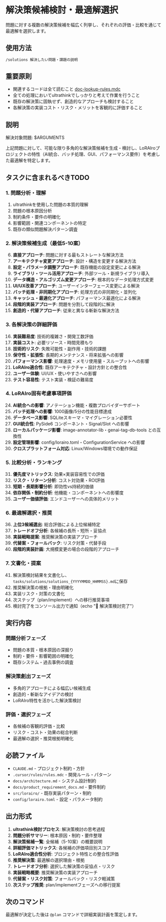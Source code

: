 # 解決策候補検討・最適解選択

問題に対する複数の解決策候補を幅広く列挙し、それぞれの評価・比較を通じて最適解を選択します。

## 使用方法
```bash
/solutions 解決したい問題・課題の説明
```

## 重要原則
- 関連するコードは全て読むこと [doc-lookup-rules.mdc](mdc:.cursor/rules/doc-lookup-rules.mdc)
- 全ての処理においてultrathinkでしっかりと考えて作業を行うこと
- 既存の解決策に固執せず、創造的なアプローチも検討すること
- 各解決策の実装コスト・リスク・メリットを客観的に評価すること

## 説明
解決対象問題: $ARGUMENTS

上記問題に対して、可能な限り多角的な解決策候補を生成・検討し、LoRAIroプロジェクトの特性（AI統合、バッチ処理、GUI、パフォーマンス要件）を考慮した最適解を特定します。

## タスクに含まれるべきTODO

### 1. 問題分析・理解
1. ultrathinkを使用した問題の本質的理解
2. 問題の根本原因分析
3. 制約条件・要件の明確化
4. 影響範囲・関連コンポーネントの特定
5. 既存の類似問題解決パターン調査

### 2. 解決策候補生成（最低5-10案）
6. **直接アプローチ**: 問題に対する最もストレートな解決方法
7. **アーキテクチャ変更アプローチ**: 設計・構造を変更する解決方法
8. **設定・パラメータ調整アプローチ**: 既存機能の設定変更による解決
9. **ライブラリ・ツール活用アプローチ**: 外部ツール・新規ライブラリ導入
10. **データ構造・アルゴリズム変更アプローチ**: 根本的なデータ処理方式変更
11. **UI/UX改善アプローチ**: ユーザーインターフェース変更による解決
12. **バッチ処理・非同期化アプローチ**: 処理方式の非同期化・並列化
13. **キャッシュ・最適化アプローチ**: パフォーマンス最適化による解決
14. **段階的実装アプローチ**: 問題を分割して段階的に解決
15. **創造的・代替アプローチ**: 従来と異なる斬新な解決方法

### 3. 各解決策の詳細評価
16. **実装難易度**: 技術的複雑さ・開発工数評価
17. **実装コスト**: 必要リソース・時間見積もり
18. **技術的リスク**: 失敗可能性・副作用・技術的課題
19. **保守性・拡張性**: 長期的メンテナンス・将来拡張への影響
20. **パフォーマンス影響**: 処理速度・メモリ使用量・スループットへの影響
21. **LoRAIro適合性**: 既存アーキテクチャ・設計方針との整合性
22. **ユーザー体験**: UI/UX・使いやすさへの影響
23. **テスト容易性**: テスト実装・検証の難易度

### 4. LoRAIro固有考慮事項評価
24. **AI統合への影響**: アノテーション機能・複数プロバイダーサポート
25. **バッチ処理への影響**: 1000画像/5分の性能目標達成
26. **データベース影響**: SQLiteスキーマ・マイグレーション必要性
27. **GUI統合性**: PySide6 コンポーネント・Signal/Slot への影響
28. **ローカルパッケージ影響**: image-annotator-lib・genai-tag-db-tools との互換性
29. **設定管理影響**: config/lorairo.toml・ConfigurationService への影響
30. **クロスプラットフォーム対応**: Linux/Windows環境での動作保証

### 5. 比較分析・ランキング
31. **優先度マトリックス**: 効果×実装容易性での評価
32. **リスク・リターン分析**: コスト対効果・ROI評価
33. **短期・長期影響分析**: 即効性vs持続的価値
34. **依存関係・制約分析**: 他機能・コンポーネントへの影響度
35. **ユーザー価値評価**: エンドユーザーへの具体的メリット

### 6. 最適解選択・推奨
36. **上位3候補選出**: 総合評価による上位候補特定
37. **トレードオフ分析**: 各候補の長所・短所・妥協点
38. **実装戦略提案**: 推奨解決策の実装アプローチ
39. **代替案・フォールバック**: リスク対策・代替手段
40. **段階的実装計画**: 大規模変更の場合の段階的アプローチ

### 7. 文書化・提案
41. 解決策検討結果を文書化し、`tasks/solutions/solutions_{YYYYMMDD_HHMMSS}.md`に保存
42. 推奨解決策の根拠・理由明確化
43. 実装リスク・対策の文書化
44. 次ステップ（plan/implement）への移行推奨事項
45. 検討完了をコンソール出力で通知（echo "🎯 解決策検討完了"）

## 実行内容

### 問題分析フェーズ
- 問題の本質・根本原因の深掘り
- 制約・要件・影響範囲の明確化
- 既存システム・過去事例の調査

### 解決策創出フェーズ
- 多角的アプローチによる幅広い候補生成
- 創造的・斬新なアイデアの検討
- LoRAIro特性を活かした解決策検討

### 評価・選択フェーズ
- 各候補の客観的評価・比較
- リスク・コスト・効果の総合判断
- 最適解の選択・推奨根拠明確化

## 必読ファイル
- `CLAUDE.md` - プロジェクト制約・方針
- `.cursor/rules/rules.mdc` - 開発ルール・パターン
- `docs/architecture.md` - システム設計制約
- `docs/product_requirement_docs.md` - 要件制約
- `src/lorairo/` - 既存実装パターン・制約
- `config/lorairo.toml` - 設定・パラメータ制約

## 出力形式
1. **ultrathink検討プロセス**: 解決策検討の思考過程
2. **問題分析サマリー**: 根本原因・制約・要件整理
3. **解決策候補一覧**: 全候補（5-10案）の概要説明
4. **詳細評価マトリックス**: 各候補の評価項目別スコア
5. **LoRAIro適合性分析**: プロジェクト特性との整合性評価
6. **推奨解決策**: 最適解の選択理由・根拠
7. **トレードオフ分析**: 選択した解決策の妥協点・リスク
8. **実装戦略概要**: 推奨解決策の実装アプローチ
9. **代替案・リスク対策**: フォールバック・リスク軽減策
10. **次ステップ推奨**: plan/implementフェーズへの移行提案

## 次のコマンド
最適解が決定した後は `@plan` コマンドで詳細実装計画を策定します。
